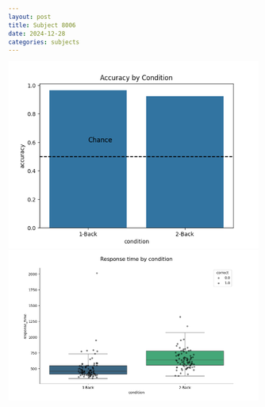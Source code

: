 ```yaml
---
layout: post
title: Subject 8006
date: 2024-12-28
categories: subjects
---
```


![](data/8006/run-3/8006_ATS_acc.png)
![](data/8006/run-3/8006_ATS_rt.png)
